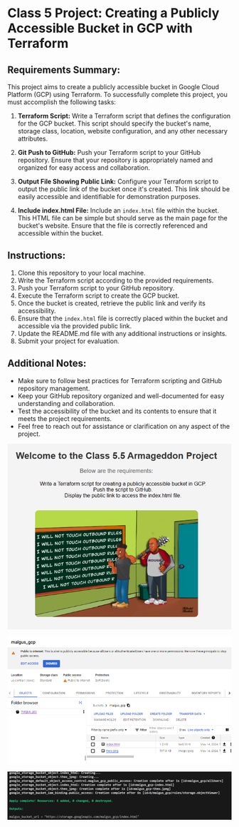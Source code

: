 # Class 5 Project: Creating a Publicly Accessible Bucket in GCP with Terraform

## Requirements Summary:

This project aims to create a publicly accessible bucket in Google Cloud Platform (GCP) using Terraform. To successfully complete this project, you must accomplish the following tasks:

1. **Terraform Script:**
   Write a Terraform script that defines the configuration for the GCP bucket. This script should specify the bucket's name, storage class, location, website configuration, and any other necessary attributes.

2. **Git Push to GitHub:**
   Push your Terraform script to your GitHub repository. Ensure that your repository is appropriately named and organized for easy access and collaboration.

3. **Output File Showing Public Link:**
   Configure your Terraform script to output the public link of the bucket once it's created. This link should be easily accessible and identifiable for demonstration purposes.

4. **Include index.html File:**
   Include an `index.html` file within the bucket. This HTML file can be simple but should serve as the main page for the bucket's website. Ensure that the file is correctly referenced and accessible within the bucket.

## Instructions:

1. Clone this repository to your local machine.
2. Write the Terraform script according to the provided requirements.
3. Push your Terraform script to your GitHub repository.
4. Execute the Terraform script to create the GCP bucket.
5. Once the bucket is created, retrieve the public link and verify its accessibility.
6. Ensure that the `index.html` file is correctly placed within the bucket and accessible via the provided public link.
7. Update the README.md file with any additional instructions or insights.
8. Submit your project for evaluation.

## Additional Notes:

- Make sure to follow best practices for Terraform scripting and GitHub repository management.
- Keep your GitHub repository organized and well-documented for easy understanding and collaboration.
- Test the accessibility of the bucket and its contents to ensure that it meets the project requirements.
- Feel free to reach out for assistance or clarification on any aspect of the project.



![alt text](image-2.png)

![alt text](image.png)

![alt text](image-1.png)